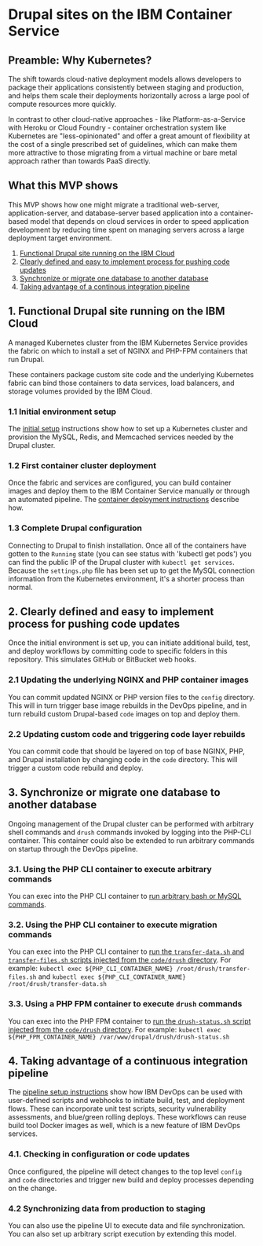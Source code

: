 # Drupal sites on the IBM Container Service

## Preamble: Why Kubernetes?
The shift towards cloud-native deployment models allows developers to package their applications consistently between staging and production, and helps them scale their deployments horizontally across a large pool of compute resources more quickly.

In contrast to other cloud-native approaches - like Platform-as-a-Service with Heroku or Cloud Foundry - container orchestration system like Kubernetes are "less-opinionated" and offer a great amount of flexibility at the cost of a single prescribed set of guidelines, which can make them more attractive to those migrating from a virtual machine or bare metal approach rather than towards PaaS directly.

## What this MVP shows
This MVP shows how one might migrate a traditional web-server, application-server, and database-server based application into a container-based model that depends on cloud services in order to speed application development by reducing time spent on managing servers across a large deployment target environment.

1. [Functional Drupal site running on the IBM Cloud](#1-functional-drupal-site-running-on-the-ibm-cloud)
2. [Clearly defined and easy to implement process for pushing code updates](#2-clearly-defined-and-easy-to-implement-process-for-pushing-code-updates)
3. [Synchronize or migrate one database to another database](#3-synchronize-or-migrate-one-database-to-another-database)
4. [Taking advantage of a continous integration pipeline](#4-taking-advantage-of-a-continous-integration-pipeline)

## 1. Functional Drupal site running on the IBM Cloud
A managed Kubernetes cluster from the IBM Kubernetes Service provides the fabric on which to install a set of NGINX and PHP-FPM containers that run Drupal.

These containers package custom site code and the underlying Kubernetes fabric can bind those containers to data services, load balancers, and storage volumes provided by the IBM Cloud.

### 1.1 Initial environment setup
The [initial setup](INITIAL-SETUP.md) instructions show how to set up a Kubernetes cluster and provision the MySQL, Redis, and Memcached services needed by the Drupal cluster.

### 1.2 First container cluster deployment
Once the fabric and services are configured, you can build container images and deploy them to the IBM Container Service manually or through an automated pipeline. The [container deployment instructions](DEPLOY-CONTAINERS.md) describe how.

### 1.3 Complete Drupal configuration
Connecting to Drupal to finish installation. Once all of the containers have gotten to the `Running` state (you can see status with 'kubectl get pods') you can find the public IP of the Drupal cluster with `kubectl get services`. Because the `settings.php` file has been set up to get the MySQL connection information from the Kubernetes environment, it's a shorter process than normal.

## 2. Clearly defined and easy to implement process for pushing code updates
Once the initial environment is set up, you can initiate additional build, test, and deploy workflows by committing code to specific folders in this repository. This simulates GitHub or BitBucket web hooks.

### 2.1 Updating the underlying NGINX and PHP container images
You can commit updated NGINX or PHP version files to the `config` directory. This will in turn trigger base image rebuilds in the DevOps pipeline, and in turn rebuild custom Drupal-based `code` images on top and deploy them.

### 2.2 Updating custom code and triggering code layer rebuilds
You can commit code that should be layered on top of base NGINX, PHP, and Drupal installation by changing code in the `code` directory. This will trigger a custom code rebuild and deploy.

## 3. Synchronize or migrate one database to another database
Ongoing management of the Drupal cluster can be performed with arbitrary shell commands and `drush` commands invoked by logging into the PHP-CLI container. This container could also be extended to run arbitrary commands on startup through the DevOps pipeline.

### 3.1. Using the PHP CLI container to execute arbitrary commands
You can exec into the PHP CLI container to [run arbitrary bash or MySQL commands](PHP-CLI-DRUSH.md).

### 3.2. Using the PHP CLI container to execute migration commands
You can exec into the PHP CLI container to [run the `transfer-data.sh` and `transfer-files.sh` scripts injected from the `code/drush` directory](PHP-CLI-DRUSH.md). For example: `kubectl exec ${PHP_CLI_CONTAINER_NAME} /root/drush/transfer-files.sh` and `kubectl exec ${PHP_CLI_CONTAINER_NAME} /root/drush/transfer-data.sh`

### 3.3. Using a PHP FPM container to execute `drush` commands
You can exec into the PHP FPM container to [run the `drush-status.sh` script injected from the `code/drush` directory](PHP-CLI-DRUSH.md). For example: `kubectl exec ${PHP_FPM_CONTAINER_NAME} /var/www/drupal/drush/drush-status.sh`

## 4. Taking advantage of a continuous integration pipeline
The [pipeline setup instructions](PIPELINE-SETUP.md) show how IBM DevOps can be used with user-defined scripts and webhooks to initiate build, test, and deployment flows. These can incorporate unit test scripts, security vulnerability assessments, and blue/green rolling deploys. These workflows can reuse build tool Docker images as well, which is a new feature of IBM DevOps services.

### 4.1. Checking in configuration or code updates
Once configured, the pipeline will detect changes to the top level `config` and `code` directories and trigger new build and deploy processes depending on the change.

### 4.2 Synchronizing data from production to staging
You can also use the pipeline UI to execute data and file synchronization. You can also set up arbitrary script execution by extending this model.
